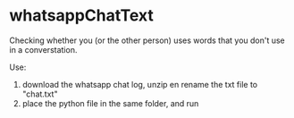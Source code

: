 # whatsappChatText
Checking whether you (or the other person) uses words that you don't use in a converstation.

Use:

1. download the whatsapp chat log, unzip en rename the txt file to "chat.txt"
2. place the python file in the same folder, and run

